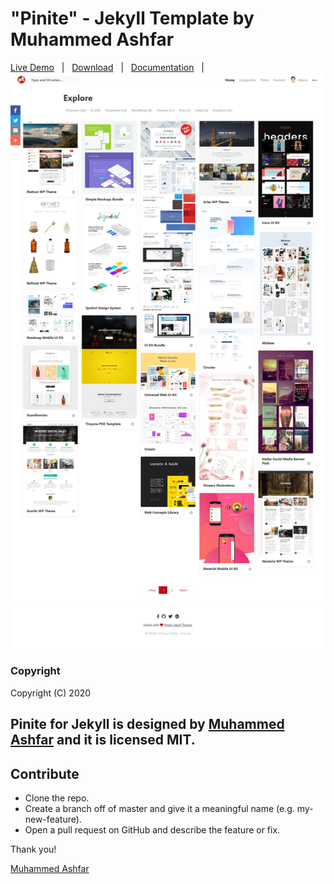 # "Pinite" - Jekyll Template by Muhammed Ashfar

[Live Demo](https://pinite.muhd.tk/) &nbsp; | &nbsp; [Download](https://github.com/muhammedashfar7/Pinite.git) &nbsp; | &nbsp; [Documentation](https://bootstrapstarter.com/bootstrap-templates/template-pintereso-bootstrap-jekyll/) &nbsp; | &nbsp;
![Free Jekyll Theme Pintereso](assets/images/pinite.jpg)

### Copyright

Copyright (C) 2020

**Pinite for Jekyll** is designed by [Muhammed Ashfar](https://muhd.tk) and it is licensed MIT.
-----------------

## Contribute

- Clone the repo.
- Create a branch off of master and give it a meaningful name (e.g. my-new-feature).
- Open a pull request on GitHub and describe the feature or fix. 

Thank you!

[Muhammed Ashfar](https://muhd.tk)
